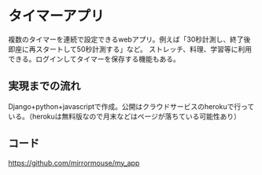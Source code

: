 # タイマーアプリ

複数のタイマーを連続で設定できるwebアプリ。例えば「30秒計測し、終了後即座に再スタートして50秒計測する」など。
ストレッチ、料理、学習等に利用できる。ログインしてタイマーを保存する機能もある。

## 実現までの流れ

Django+python+javascriptで作成。公開はクラウドサービスのherokuで行っている。（herokuは無料版なので月末などはページが落ちている可能性あり）

## コード
https://github.com/mirrormouse/my_app